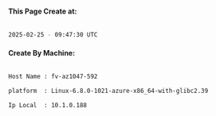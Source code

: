 
   
#### This Page Create at:

```bash

2025-02-25 - 09:47:30 UTC

```

#### Create By Machine:

```bash

Host Name : fv-az1047-592

platform  : Linux-6.8.0-1021-azure-x86_64-with-glibc2.39

Ip Local  : 10.1.0.188

```

